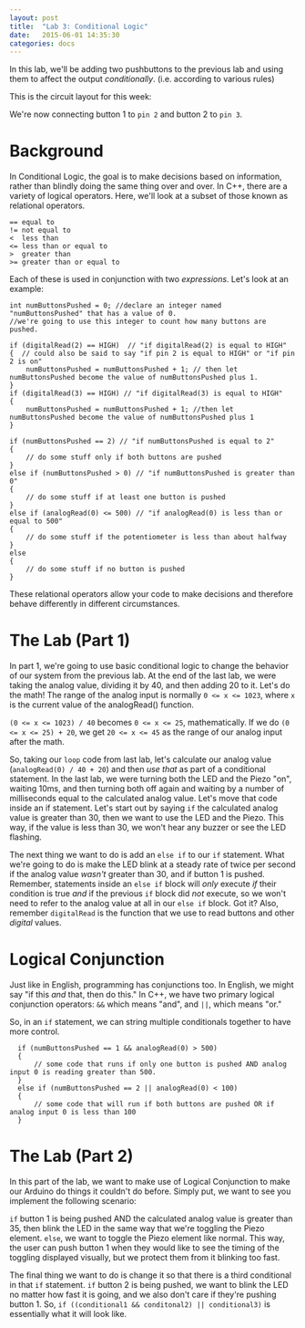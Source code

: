 ```yaml
---
layout: post
title:  "Lab 3: Conditional Logic"
date:   2015-06-01 14:35:30
categories: docs
---
```


In this lab, we'll be adding two pushbuttons to the previous lab and using them to affect the output *conditionally*. (i.e. according to various rules)

This is the circuit layout for this week:
<Insert fritzing diagram here>

We're now connecting button 1 to `pin 2` and button 2 to `pin 3`.

Background
==========

In Conditional Logic, the goal is to make decisions based on information, rather than blindly doing the same thing over and over. In C++, there are a variety of logical operators. Here, we'll look at a subset of those known as relational operators.

    == equal to
    != not equal to
    <  less than
    <= less than or equal to
    >  greater than
    >= greater than or equal to

Each of these is used in conjunction with two *expressions*. Let's look at an example:

    int numButtonsPushed = 0; //declare an integer named "numButtonsPushed" that has a value of 0.
    //we're going to use this integer to count how many buttons are pushed.
    
    if (digitalRead(2) == HIGH)  // "if digitalRead(2) is equal to HIGH"
    {  // could also be said to say "if pin 2 is equal to HIGH" or "if pin 2 is on"
        numButtonsPushed = numButtonsPushed + 1; // then let numButtonsPushed become the value of numButtonsPushed plus 1.
    }
    if (digitalRead(3) == HIGH) // "if digitalRead(3) is equal to HIGH"
    {
        numButtonsPushed = numButtonsPushed + 1; //then let numButtonsPushed become the value of numButtonsPushed plus 1
    }
    
    if (numButtonsPushed == 2) // "if numButtonsPushed is equal to 2"
    {
        // do some stuff only if both buttons are pushed
    }
    else if (numButtonsPushed > 0) // "if numButtonsPushed is greater than 0"
    {
        // do some stuff if at least one button is pushed
    }
    else if (analogRead(0) <= 500) // "if analogRead(0) is less than or equal to 500"
    {
        // do some stuff if the potentiometer is less than about halfway
    }
    else
    {
        // do some stuff if no button is pushed
    }

These relational operators allow your code to make decisions and therefore behave differently in different circumstances.

The Lab (Part 1)
========

In part 1, we're going to use basic conditional logic to change the behavior of our system from the previous lab. At the end of the last lab, we were taking the analog value, dividing it by 40, and then adding 20 to it. Let's do the math! The range of the analog input is normally `0 <= x <= 1023`, where `x` is the current value of the analogRead() function.

`(0 <= x <= 1023) / 40` becomes `0 <= x <= 25`, mathematically. If we do `(0 <= x <= 25) + 20`, we get `20 <= x <= 45` as the range of our analog input after the math.

So, taking our `loop` code from last lab, let's calculate our analog value (`analogRead(0) / 40 + 20`) and then *use that* as part of a conditional statement. In the last lab, we were turning both the LED and the Piezo "on", waiting 10ms, and then turning both off again and waiting by a number of milliseconds equal to the calculated analog value. Let's move that code inside an if statement. Let's start out by saying `if` the calculated analog value is greater than 30, then we want to use the LED and the Piezo. This way, if the value is less than 30, we won't hear any buzzer or see the LED flashing.

The next thing we want to do is add an `else if` to our `if` statement. What we're going to do is make the LED blink at a steady rate of twice per second if the analog value *wasn't* greater than 30, and if button 1 is pushed. Remember, statements inside an `else if` block will *only* execute *if* their condition is true *and* if the previous `if` block did *not* execute, so we won't need to refer to the analog value at all in our `else if` block. Got it? Also, remember `digitalRead` is the function that we use to read buttons and other *digital* values.

Logical Conjunction
===================

Just like in English, programming has conjunctions too. In English, we might say "if this *and* that, then do this." In C++, we have two primary logical conjunction operators: `&&` which means "and", and `||`, which means "or."

So, in an `if` statement, we can string multiple conditionals together to have more control.

      if (numButtonsPushed == 1 && analogRead(0) > 500)
      {
          // some code that runs if only one button is pushed AND analog input 0 is reading greater than 500.
      }
      else if (numButtonsPushed == 2 || analogRead(0) < 100)
      {
          // some code that will run if both buttons are pushed OR if analog input 0 is less than 100
      }

The Lab (Part 2)
================

In this part of the lab, we want to make use of Logical Conjunction to make our Arduino do things it couldn't do before. Simply put, we want to see you implement the following scenario:

`if` button 1 is being pushed AND the calculated analog value is greater than 35, then blink the LED in the same way that we're toggling the Piezo element. `else`, we want to toggle the Piezo element like normal. This way, the user can push button 1 when they would like to see the timing of the toggling displayed visually, but we protect them from it blinking too fast.

The final thing we want to do is change it so that there is a third conditional in that `if` statement. `if` button 2 is being pushed, we want to blink the LED no matter how fast it is going, and we also don't care if they're pushing button 1. So, `if ((conditional1 && conditonal2) || conditional3)` is essentially what it will look like.
